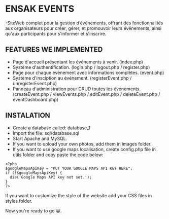 # ENSAK EVENTS

-SiteWeb complet pour la gestion d’événements, offrant des fonctionnalités aux organisateurs pour créer, gérer, et promouvoir leurs événements, ainsi qu'aux participants pour s'informer et s'inscrire.

## FEATURES WE IMPLEMENTED

- Page d'accueil présentant les événements à venir. (index.php)
- Système d'authentification. (login.php / logout.php / register.php)
- Page pour chaque événement avec informations complètes. (event.php)
- Système d'insciption au événement. (registerEvent.php / unregisterEvent.php)
- Panneau d'administration pour CRUD toutes les événements. (createEvent.php / viewEvents.php / editEvent.php / deleteEvent.php / eventDashboard.php)

## INSTALATION

- Create a database called: database_1
- Import the file: sql/database.sql
- Start Apache and MySQL.
- If you want to upload your own photos, add them in images folder.
- If you want to use google maps localisation, create config.php file in utils folder and copy paste the code below:

```
<?php
$googleMapsApiKey = "PUT YOUR GOOGLE MAPS API KEY HERE";
if (!$googleMapsApiKey) {
  die('Google Maps API key not set.');
}
?>
```

If you want to customize the style of the website add your CSS files in styles folder.

Now you're ready to go 😀.
